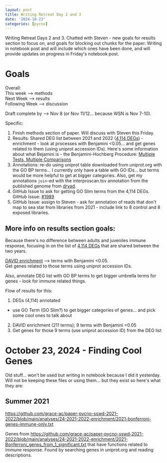 ```yaml
---
layout: post
title: Writing Retreat Day 2 and 3
date: '2024-10-23'
categories: [pycno]
---
```

Writing Retreat Days 2 and 3. Chatted with Steven - new goals for results section to focus on, and goals for blocking out chunks for the paper. Writing in notebook post and will include which ones have been done, and will provide updates on progress in Friday's notebook post.

# Goals

Overall:        
This week --> methods      
Next Week --> results      
Following Week --> discussion       

Draft complete by --> Nov 8 (or Nov 11/12... because WSN is Nov 7-10).

Specific:   
1. Finish methods section of paper. Will discuss with Steven this Friday.
2. Results: Shared DEG list between 2021 and 2022 ([4,114 DEGs](https://github.com/grace-ac/paper-pycno-sswd-2021-2022/blob/main/analyses/25-compare-2021-2022/DEGlist_same_2021-2022.tab)) - enrichment - look at processes with Benjamini <0.05... and get genes related to them (using uniprot accession IDs). Here's some information about what Bejamini is - the Benjamini-Hochberg Procedure: [Multiple Tests, Multiple Comparisons](https://stats.libretexts.org/Bookshelves/Applied_Statistics/Biological_Statistics_(McDonald)/06%3A_Multiple_Tests/6.01%3A_Multiple_Comparisons)
3. Annotations: re-do using uniprot table downloaded from uniprot.org with the GO BP terms... I currently only have a table with GO IDs... but terms would be more helpful to get at bigger categories. Also, get my annotations `join`-ed with the interproscan.tsv annotation from the published genome from [dryad](https://datadryad.org/stash/dataset/doi:10.5061/dryad.51c59zwfd).
4. GitHub Issue to ask for getting GO Slim terms from the 4,114 DEGs. GitHub Issue: [#1989](https://github.com/RobertsLab/resources/issues/1989)
5. GitHub Issue: assign to Steven - ask for annotation of reads that don't map to sea star from libraries from 2021 - include link to 8 control and 8 exposed libraries.

## More info on results section goals:
Because there's no difference between adults and juveniles immune response, focusing in on the list of [4,114 DEGs](https://github.com/grace-ac/paper-pycno-sswd-2021-2022/blob/main/analyses/25-compare-2021-2022/DEGlist_same_2021-2022.tab) that are shared between the two years.

[DAVID enrichment](https://github.com/grace-ac/paper-pycno-sswd-2021-2022/blob/main/analyses/24-2021-2022-enrichment/2021-2022-same-DAVID.txt) --> terms with Benjamini <0.05.          
Get genes related to those terms using uniprot accession IDs.     

Also, annotate DEG list with GO BP terms to get bigger umbrella terms for genes - look for immune related things.     

Flow of results for this:   
1. DEGs (4,114) annotated
- use GO Term (GO Slim?) to get bigger categories of genes... and pick some cool ones to talk about
2. DAVID enrichment (211 terms); 9 terms with Benjamini <0.05   
3. Get genes for those 9 terms (use uniprot accession ID) from the DEG list


# October 23, 2024 - Finding Cool Genes
Old stuff... won't be used but writing in notebook because I did it yesterday. Will not be keeping these files or using them... but they exist so here's what they are:

## Summer 2021
https://github.com/grace-ac/paper-pycno-sswd-2021-2022/blob/main/analyses/24-2021-2022-enrichment/2021-bonferroni-genes-immune-only.txt

Genes from https://github.com/grace-ac/paper-pycno-sswd-2021-2022/blob/main/analyses/24-2021-2022-enrichment/2021-Bonferroni_genes_from_1_significant.txt that have functions related to immune response. Found by searching genes in uniprot.org and reading descriptions.
